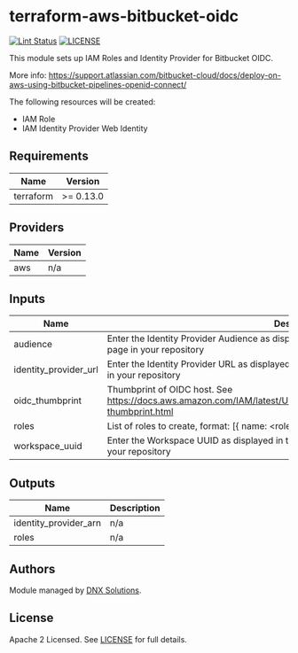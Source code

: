 # terraform-aws-bitbucket-oidc

[![Lint Status](https://github.com/DNXLabs/terraform-aws-bitbucket-oidc/workflows/Lint/badge.svg)](https://github.com/DNXLabs/terraform-aws-bitbucket-oidc/actions)
[![LICENSE](https://img.shields.io/github/license/DNXLabs/terraform-aws-bitbucket-oidc)](https://github.com/DNXLabs/terraform-aws-bitbucket-oidc/blob/master/LICENSE)

This module sets up IAM Roles and Identity Provider for Bitbucket OIDC.

More info: https://support.atlassian.com/bitbucket-cloud/docs/deploy-on-aws-using-bitbucket-pipelines-openid-connect/

The following resources will be created:
 
 - IAM Role
 - IAM Identity Provider Web Identity

<!--- BEGIN_TF_DOCS --->

## Requirements

| Name | Version |
|------|---------|
| terraform | >= 0.13.0 |

## Providers

| Name | Version |
|------|---------|
| aws | n/a |

## Inputs

| Name | Description | Type | Default | Required |
|------|-------------|------|---------|:--------:|
| audience | Enter the Identity Provider Audience as displayed in the Bitbucket OpenID Connect Provider page in your repository | `string` | n/a | yes |
| identity\_provider\_url | Enter the Identity Provider URL as displayed in the Bitbucket OpenID Connect Provider page in your repository | `string` | n/a | yes |
| oidc\_thumbprint | Thumbprint of OIDC host. See https://docs.aws.amazon.com/IAM/latest/UserGuide/id_roles_providers_create_oidc_verify-thumbprint.html | `string` | `"a031c46782e6e6c662c2c87c76da9aa62ccabd8e"` | no |
| roles | List of roles to create, format: [{ name: <role\_name>, conditions: <conditions> }, {...}] | `list(any)` | `[]` | no |
| workspace\_uuid | Enter the Workspace UUID as displayed in the Bitbucket OpenID Connect Provider page in your repository | `string` | n/a | yes |

## Outputs

| Name | Description |
|------|-------------|
| identity\_provider\_arn | n/a |
| roles | n/a |

<!--- END_TF_DOCS --->

## Authors

Module managed by [DNX Solutions](https://github.com/DNXLabs).

## License

Apache 2 Licensed. See [LICENSE](https://github.com/DNXLabs/terraform-aws-bitbucket-oidc/blob/master/LICENSE) for full details.
